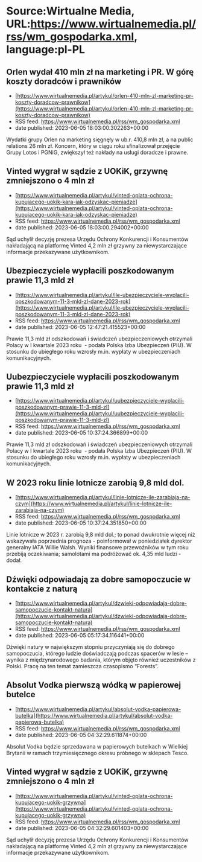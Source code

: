 # Source:Wirtualne Media, URL:https://www.wirtualnemedia.pl/rss/wm_gospodarka.xml, language:pl-PL

## Orlen wydał 410 mln zł na marketing i PR. W górę koszty doradców i prawników
 - [https://www.wirtualnemedia.pl/artykul/orlen-410-mln-zl-marketing-pr-koszty-doradcow-prawnikow](https://www.wirtualnemedia.pl/artykul/orlen-410-mln-zl-marketing-pr-koszty-doradcow-prawnikow)
 - RSS feed: https://www.wirtualnemedia.pl/rss/wm_gospodarka.xml
 - date published: 2023-06-05 18:03:00.302263+00:00

Wydatki grupy Orlen na marketing sięgnęły w ub.r. 410,8 mln zł, a na public relations 26 mln zł. Koncern, który w ciągu roku sfinalizował przejęcie Grupy Lotos i PGNiG, zwiększył też nakłady na usługi doradcze i prawne.

## Vinted wygrał w sądzie z UOKiK, grzywnę zmniejszono o 4 mln zł
 - [https://www.wirtualnemedia.pl/artykul/vinted-oplata-ochrona-kupujacego-uokik-kara-jak-odzyskac-pieniadze](https://www.wirtualnemedia.pl/artykul/vinted-oplata-ochrona-kupujacego-uokik-kara-jak-odzyskac-pieniadze)
 - RSS feed: https://www.wirtualnemedia.pl/rss/wm_gospodarka.xml
 - date published: 2023-06-05 18:03:00.294002+00:00

Sąd uchylił decyzję prezesa Urzędu Ochrony Konkurencji i Konsumentów nakładającą na platformę Vinted 4,2 mln zł grzywny za niewystarczające informacje przekazywane użytkownikom.

## Ubezpieczyciele wypłacili poszkodowanym prawie 11,3 mld zł
 - [https://www.wirtualnemedia.pl/artykul/ile-ubezpieczyciele-wyplacili-poszkodowanym-11-3-mld-zl-dane-2023-rok](https://www.wirtualnemedia.pl/artykul/ile-ubezpieczyciele-wyplacili-poszkodowanym-11-3-mld-zl-dane-2023-rok)
 - RSS feed: https://www.wirtualnemedia.pl/rss/wm_gospodarka.xml
 - date published: 2023-06-05 12:47:21.415523+00:00

Prawie 11,3 mld zł odszkodowań i świadczeń ubezpieczeniowych otrzymali Polacy w I kwartale 2023 roku  - podała Polska Izba Ubezpieczeń (PIU). W stosunku do ubiegłego roku wzrosły m.in. wypłaty w ubezpieczeniach komunikacyjnych.

## Uubezpieczyciele wypłacili poszkodowanym prawie 11,3 mld zł
 - [https://www.wirtualnemedia.pl/artykul/uubezpieczyciele-wyplacili-poszkodowanym-prawie-11-3-mld-zl](https://www.wirtualnemedia.pl/artykul/uubezpieczyciele-wyplacili-poszkodowanym-prawie-11-3-mld-zl)
 - RSS feed: https://www.wirtualnemedia.pl/rss/wm_gospodarka.xml
 - date published: 2023-06-05 10:37:24.366899+00:00

Prawie 11,3 mld zł odszkodowań i świadczeń ubezpieczeniowych otrzymali Polacy w I kwartale 2023 roku  - podała Polska Izba Ubezpieczeń (PIU). W stosunku do ubiegłego roku wzrosły m.in. wypłaty w ubezpieczeniach komunikacyjnych.

## W 2023 roku linie lotnicze zarobią 9,8 mld dol.
 - [https://www.wirtualnemedia.pl/artykul/linie-lotnicze-ile-zarabiaja-na-czym](https://www.wirtualnemedia.pl/artykul/linie-lotnicze-ile-zarabiaja-na-czym)
 - RSS feed: https://www.wirtualnemedia.pl/rss/wm_gospodarka.xml
 - date published: 2023-06-05 10:37:24.351850+00:00

Linie lotnicze w 2023 r. zarobią 9,8 mld dol.; to ponad dwukrotnie więcej niż wskazywała poprzednia prognoza - poinformował w poniedziałek dyrektor generalny IATA Willie Walsh. Wyniki finansowe przewoźników w tym roku przebiją oczekiwania; samolotami ma podróżować ok. 4,35 mld ludzi - dodał.

## Dźwięki odpowiadają za dobre samopoczucie w kontakcie z naturą
 - [https://www.wirtualnemedia.pl/artykul/dzwieki-odpowiadaja-dobre-samopoczucie-kontakt-natura](https://www.wirtualnemedia.pl/artykul/dzwieki-odpowiadaja-dobre-samopoczucie-kontakt-natura)
 - RSS feed: https://www.wirtualnemedia.pl/rss/wm_gospodarka.xml
 - date published: 2023-06-05 05:17:34.116441+00:00

Dźwięki natury w największym stopniu przyczyniają się do dobrego samopoczucia, którego ludzie doświadczają podczas spacerów w lesie – wynika z międzynarodowego badania, którym objęto również uczestników z Polski. Pracę na ten temat zamieszcza czasopismo “Forests”.

## Absolut Vodka pierwszą wódką w papierowej butelce
 - [https://www.wirtualnemedia.pl/artykul/absolut-vodka-papierowa-butelka](https://www.wirtualnemedia.pl/artykul/absolut-vodka-papierowa-butelka)
 - RSS feed: https://www.wirtualnemedia.pl/rss/wm_gospodarka.xml
 - date published: 2023-06-05 04:32:29.611874+00:00

Absolut Vodka będzie sprzedawana w papierowych butelkach w Wielkiej Brytanii w ramach trzymiesięcznego okresu próbnego w sklepach Tesco.

## Vinted wygrał w sądzie z UOKiK, grzywnę zmniejszono o 4 mln zł
 - [https://www.wirtualnemedia.pl/artykul/vinted-oplata-ochrona-kupujacego-uokik-grzywna](https://www.wirtualnemedia.pl/artykul/vinted-oplata-ochrona-kupujacego-uokik-grzywna)
 - RSS feed: https://www.wirtualnemedia.pl/rss/wm_gospodarka.xml
 - date published: 2023-06-05 04:32:29.601403+00:00

Sąd uchylił decyzję prezesa Urzędu Ochrony Konkurencji i Konsumentów nakładającą na platformę Vinted 4,2 mln zł grzywny za niewystarczające informacje przekazywane użytkownikom.

